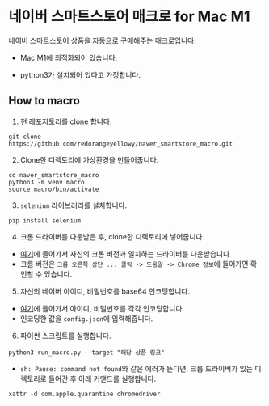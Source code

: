 # 네이버 스마트스토어 매크로 for Mac M1

네이버 스마트스토어 상품을 자동으로 구매해주는 매크로입니다.

- Mac M1에 최적화되어 있습니다.

- python3가 설치되어 있다고 가정합니다.

## How to macro

1. 현 레포지토리를 clone 합니다.
```
git clone https://github.com/redorangeyellowy/naver_smartstore_macro.git
```
2. Clone한 디렉토리에 가상환경을 만들어줍니다.
```
cd naver_smartstore_macro
python3 -m venv macro
source macro/bin/activate
```
3. `selenium` 라이브러리를 설치합니다.
```
pip install selenium
```
4. 크롬 드라이버를 다운받은 후, clone한 디렉토리에 넣어줍니다.
- [여기](https://chromedriver.chromium.org/downloads)에 들어가서 자신의 크롬 버전과 일치하는 드라이버를 다운받습니다.
- 크롬 버전은 `크롬 오른쪽 상단 ... 클릭 -> 도움말 -> Chrome 정보`에 들어가면 확인할 수 있습니다.
5. 자신의 네이버 아이디, 비밀번호를 base64 인코딩합니다.
- [여기](https://www.base64encode.org/)에 들어가서 아이디, 비밀번호를 각각 인코딩합니다.
- 인코딩한 값을 `config.json`에 입력해줍니다.
6. 파이썬 스크립트를 실행합니다.
```
python3 run_macro.py --target "해당 상품 링크"
```
- `sh: Pause: command not found`와 같은 에러가 뜬다면, 크롬 드라이버가 있는 디렉토리로 들어간 후 아래 커맨드를 실행합니다.
```
xattr -d com.apple.quarantine chromedriver
```
